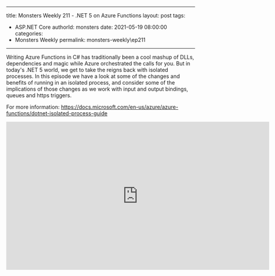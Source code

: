 
---
title: Monsters Weekly 211 -  .NET 5 on Azure Functions
layout: post
tags: 
  - ASP.NET Core
authorId: monsters
date: 2021-05-19 08:00:00
categories:
  - Monsters Weekly
permalink: monsters-weekly\ep211
---

Writing Azure Functions in C# has traditionally been a cool mashup of DLLs, dependencies and magic while Azure orchestrated the calls for you. But in today's .NET 5 world, we get to take the reigns back with isolated processes.
In this episode we have a look at some of the changes and benefits of running in an isolated process, and consider some of the implications of those changes as we work with input and output bindings, queues and https triggers.

For more information: https://docs.microsoft.com/en-us/azure/azure-functions/dotnet-isolated-process-guide

<iframe width="702" height="395" src="https://www.youtube.com/embed/cCXyaHlE_B4" frameborder="0" allow="accelerometer; autoplay; encrypted-media; gyroscope; picture-in-picture" allowfullscreen></iframe>
